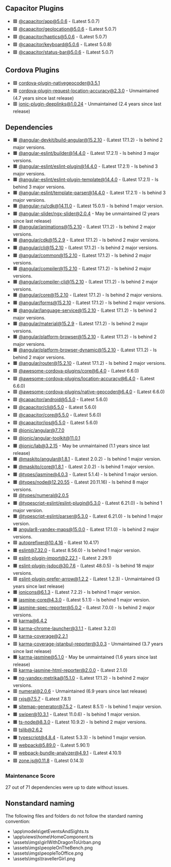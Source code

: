 ## Capacitor Plugins

- 🟩 [@capacitor/app@5.0.6](https://github.com/ionic-team/capacitor-plugins.git) - (Latest 5.0.7)
- 🟩 [@capacitor/geolocation@5.0.6](https://github.com/ionic-team/capacitor-plugins.git) - (Latest 5.0.7)
- 🟩 [@capacitor/haptics@5.0.6](https://github.com/ionic-team/capacitor-plugins.git) - (Latest 5.0.7)
- 🟩 [@capacitor/keyboard@5.0.6](https://github.com/ionic-team/capacitor-plugins.git) - (Latest 5.0.8)
- 🟩 [@capacitor/status-bar@5.0.6](https://github.com/ionic-team/capacitor-plugins.git) - (Latest 5.0.7)
## Cordova Plugins

- 🟩 [cordova-plugin-nativegeocoder@3.5.1](https://github.com/sebastianbaar/cordova-plugin-nativegeocoder.git)
- 🟥 [cordova-plugin-request-location-accuracy@2.3.0](https://github.com/dpa99c/cordova-plugin-request-location-accuracy.git) - Unmaintained (4.7 years since last release)
- 🟥 [ionic-plugin-deeplinks@1.0.24](https://github.com/ionic-team/ionic-plugin-deeplinks.git) - Unmaintained (2.4 years since last release)
## Dependencies

- 🟧 [@angular-devkit/build-angular@15.2.10](https://github.com/angular/angular-cli.git) - (Latest 17.1.2) - Is behind 2 major versions.
- 🟧 [@angular-eslint/builder@14.4.0](https://github.com/angular-eslint/angular-eslint.git) - (Latest 17.2.1) - Is behind 3 major versions.
- 🟧 [@angular-eslint/eslint-plugin@14.4.0](https://github.com/angular-eslint/angular-eslint.git) - (Latest 17.2.1) - Is behind 3 major versions.
- 🟧 [@angular-eslint/eslint-plugin-template@14.4.0](https://github.com/angular-eslint/angular-eslint.git) - (Latest 17.2.1) - Is behind 3 major versions.
- 🟧 [@angular-eslint/template-parser@14.4.0](https://github.com/angular-eslint/angular-eslint.git) - (Latest 17.2.1) - Is behind 3 major versions.
- 🟧 [@angular-ru/cdk@14.11.0](https://github.com/Angular-RU/angular-ru-sdk.git) - (Latest 15.0.1) - Is behind 1 major version.
- 🟧 [@angular-slider/ngx-slider@2.0.4](https://github.com/angular-slider/ngx-slider.git) - May be unmaintained (2 years since last release)
- 🟧 [@angular/animations@15.2.10](https://github.com/angular/angular.git) - (Latest 17.1.2) - Is behind 2 major versions.
- 🟧 [@angular/cdk@15.2.9](https://github.com/angular/components.git) - (Latest 17.1.2) - Is behind 2 major versions.
- 🟧 [@angular/cli@15.2.10](https://github.com/angular/angular-cli.git) - (Latest 17.1.2) - Is behind 2 major versions.
- 🟧 [@angular/common@15.2.10](https://github.com/angular/angular.git) - (Latest 17.1.2) - Is behind 2 major versions.
- 🟧 [@angular/compiler@15.2.10](https://github.com/angular/angular.git) - (Latest 17.1.2) - Is behind 2 major versions.
- 🟧 [@angular/compiler-cli@15.2.10](https://github.com/angular/angular.git) - (Latest 17.1.2) - Is behind 2 major versions.
- 🟧 [@angular/core@15.2.10](https://github.com/angular/angular.git) - (Latest 17.1.2) - Is behind 2 major versions.
- 🟧 [@angular/forms@15.2.10](https://github.com/angular/angular.git) - (Latest 17.1.2) - Is behind 2 major versions.
- 🟧 [@angular/language-service@15.2.10](https://github.com/angular/angular.git) - (Latest 17.1.2) - Is behind 2 major versions.
- 🟧 [@angular/material@15.2.9](https://github.com/angular/components.git) - (Latest 17.1.2) - Is behind 2 major versions.
- 🟧 [@angular/platform-browser@15.2.10](https://github.com/angular/angular.git) - (Latest 17.1.2) - Is behind 2 major versions.
- 🟧 [@angular/platform-browser-dynamic@15.2.10](https://github.com/angular/angular.git) - (Latest 17.1.2) - Is behind 2 major versions.
- 🟧 [@angular/router@15.2.10](https://github.com/angular/angular.git) - (Latest 17.1.2) - Is behind 2 major versions.
- 🟩 [@awesome-cordova-plugins/core@6.4.0](https://github.com/danielsogl/awesome-cordova-plugins.git) - (Latest 6.6.0)
- 🟩 [@awesome-cordova-plugins/location-accuracy@6.4.0](https://github.com/danielsogl/awesome-cordova-plugins.git) - (Latest 6.6.0)
- 🟩 [@awesome-cordova-plugins/native-geocoder@6.4.0](https://github.com/danielsogl/awesome-cordova-plugins.git) - (Latest 6.6.0)
- 🟩 [@capacitor/android@5.5.0](https://github.com/ionic-team/capacitor.git) - (Latest 5.6.0)
- 🟩 [@capacitor/cli@5.5.0](https://github.com/ionic-team/capacitor.git) - (Latest 5.6.0)
- 🟩 [@capacitor/core@5.5.0](https://github.com/ionic-team/capacitor.git) - (Latest 5.6.0)
- 🟩 [@capacitor/ios@5.5.0](https://github.com/ionic-team/capacitor.git) - (Latest 5.6.0)
- 🟩 [@ionic/angular@7.7.0](https://github.com/ionic-team/ionic-framework.git)
- 🟩 [@ionic/angular-toolkit@11.0.1](https://github.com/ionic-team/angular-toolkit.git)
- 🟧 [@ionic/lab@3.2.15](https://github.com/ionic-team/ionic-cli.git) - May be unmaintained (1.1 years since last release)
- 🟧 [@maskito/angular@1.8.1](https://github.com/taiga-family/maskito.git) - (Latest 2.0.2) - Is behind 1 major version.
- 🟧 [@maskito/core@1.8.1](https://github.com/taiga-family/maskito.git) - (Latest 2.0.2) - Is behind 1 major version.
- 🟧 [@types/jasmine@4.0.3](https://github.com/DefinitelyTyped/DefinitelyTyped.git) - (Latest 5.1.4) - Is behind 1 major version.
- 🟧 [@types/node@12.20.55](https://github.com/DefinitelyTyped/DefinitelyTyped.git) - (Latest 20.11.16) - Is behind 8 major versions.
- 🟩 [@types/numeral@2.0.5](https://github.com/DefinitelyTyped/DefinitelyTyped.git)
- 🟧 [@typescript-eslint/eslint-plugin@5.3.0](https://github.com/typescript-eslint/typescript-eslint.git) - (Latest 6.21.0) - Is behind 1 major version.
- 🟧 [@typescript-eslint/parser@5.3.0](https://github.com/typescript-eslint/typescript-eslint.git) - (Latest 6.21.0) - Is behind 1 major version.
- 🟧 [angular8-yandex-maps@15.0.0](https://github.com/ddubrava/angular8-yandex-maps.git) - (Latest 17.1.0) - Is behind 2 major versions.
- 🟩 [autoprefixer@10.4.16](https://github.com/postcss/autoprefixer.git) - (Latest 10.4.17)
- 🟧 [eslint@7.32.0](https://github.com/eslint/eslint.git) - (Latest 8.56.0) - Is behind 1 major version.
- 🟩 [eslint-plugin-import@2.22.1](https://github.com/import-js/eslint-plugin-import.git) - (Latest 2.29.1)
- 🟧 [eslint-plugin-jsdoc@30.7.6](https://github.com/gajus/eslint-plugin-jsdoc.git) - (Latest 48.0.5) - Is behind 18 major versions.
- 🟥 [eslint-plugin-prefer-arrow@1.2.2](https://github.com/TristonJ/eslint-plugin-prefer-arrow.git) - (Latest 1.2.3) - Unmaintained (3 years since last release)
- 🟧 [ionicons@6.1.3](https://github.com/ionic-team/ionicons.git) - (Latest 7.2.2) - Is behind 1 major version.
- 🟧 [jasmine-core@4.3.0](https://github.com/jasmine/jasmine.git) - (Latest 5.1.1) - Is behind 1 major version.
- 🟧 [jasmine-spec-reporter@5.0.2](https://github.com/bcaudan/jasmine-spec-reporter.git) - (Latest 7.0.0) - Is behind 2 major versions.
- 🟩 [karma@6.4.2](https://github.com/karma-runner/karma.git)
- 🟩 [karma-chrome-launcher@3.1.1](https://github.com/karma-runner/karma-chrome-launcher.git) - (Latest 3.2.0)
- 🟩 [karma-coverage@2.2.1](https://github.com/karma-runner/karma-coverage.git)
- 🟥 [karma-coverage-istanbul-reporter@3.0.3](https://github.com/mattlewis92/karma-coverage-istanbul-reporter.git) - Unmaintained (3.7 years since last release)
- 🟧 [karma-jasmine@5.1.0](https://github.com/karma-runner/karma-jasmine.git) - May be unmaintained (1.6 years since last release)
- 🟩 [karma-jasmine-html-reporter@2.0.0](https://github.com/dfederm/karma-jasmine-html-reporter.git) - (Latest 2.1.0)
- 🟧 [ng-yandex-metrika@15.1.0](https://github.com/FriOne/ng-yandex-metrika.git) - (Latest 17.1.2) - Is behind 2 major versions.
- 🟥 [numeral@2.0.6](https://github.com/adamwdraper/Numeral-js.git) - Unmaintained (6.9 years since last release)
- 🟩 [rxjs@7.5.7](https://github.com/reactivex/rxjs.git) - (Latest 7.8.1)
- 🟧 [sitemap-generator@7.5.2](https://github.com/lgraubner/sitemap-generator.git) - (Latest 8.5.1) - Is behind 1 major version.
- 🟧 [swiper@10.3.1](https://github.com/nolimits4web/Swiper.git) - (Latest 11.0.6) - Is behind 1 major version.
- 🟧 [ts-node@8.3.0](https://github.com/TypeStrong/ts-node.git) - (Latest 10.9.2) - Is behind 2 major versions.
- 🟩 [tslib@2.6.2](https://github.com/Microsoft/tslib.git)
- 🟧 [typescript@4.8.4](https://github.com/Microsoft/TypeScript.git) - (Latest 5.3.3) - Is behind 1 major version.
- 🟩 [webpack@5.89.0](https://github.com/webpack/webpack.git) - (Latest 5.90.1)
- 🟩 [webpack-bundle-analyzer@4.9.1](https://github.com/webpack-contrib/webpack-bundle-analyzer.git) - (Latest 4.10.1)
- 🟩 [zone.js@0.11.8](https://github.com/angular/angular.git) - (Latest 0.14.3)
### Maintenance Score
27 out of 71 dependencies were up to date without issues.



## Nonstandard naming
The following files and folders do not follow the standard naming convention:

- \app\models\getEventsAndSights.ts
- \app\views\home\HomeComponent.ts
- \assets\imgs\girlWithDragonToUrban.png
- \assets\imgs\peopleOnTheBench.png
- \assets\imgs\peopleToOffice.png
- \assets\imgs\travellerGirl.png
